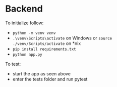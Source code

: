# Backend

To initialize follow:
- `python -m venv venv`
- `.\venv\Scripts\activate` on Windows or `source ./venv/Scripts/activate` on *nix
- `pip install requirements.txt`
- `python app.py`


To test:
- start the app as seen above
- enter the tests folder and run pytest